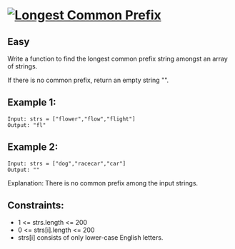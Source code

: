 # [![Longest Common Prefix](https://leetcode.com/problems/longest-common-prefix)](https://leetcode.com/problems/longest-common-prefix)

## Easy

Write a function to find the longest common prefix string amongst an array of strings.

If there is no common prefix, return an empty string "".

## Example 1:
```
Input: strs = ["flower","flow","flight"]
Output: "fl"
```
## Example 2:
```
Input: strs = ["dog","racecar","car"]
Output: ""
```
Explanation: There is no common prefix among the input strings.

 

## Constraints:

- 1 <= strs.length <= 200
- 0 <= strs[i].length <= 200
- strs[i] consists of only lower-case English letters.

